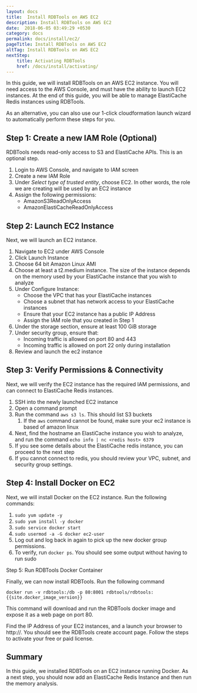 ```yaml
---
layout: docs
title:  Install RDBTools on AWS EC2
description: Install RDBTools on AWS EC2
date:  2018-06-05 03:49:29 +0530
category: docs
permalink: docs/install/ec2/
pageTitle: Install RDBTools on AWS EC2
altTag: Install RDBTools on AWS EC2
nextStep:
    title: Activating RDBTools
    href: /docs/install/activating/
---
```

In this guide, we will install RDBTools on an AWS EC2 instance. You will need access to the AWS Console, and must have the ability to launch EC2 instances. At the end of this guide, you will be able to manage ElastiCache Redis instances using RDBTools.

As an alternative, you can also use our 1-click cloudformation launch wizard to automatically perform these steps for you.

Step 1: Create a new IAM Role (Optional)
--------------

RDBTools needs read-only access to S3 and ElastiCache APIs. This is an optional step.

1. Login to AWS Console, and navigate to IAM screen
1. Create a new IAM Role
1. Under *Select type of trusted entity*, choose EC2. In other words, the role we are creating will be used by an EC2 instance
1. Assign the following permissions:
    * AmazonS3ReadOnlyAccess
    * AmazonElastiCacheReadOnlyAccess

Step 2: Launch EC2 Instance
--------------

Next, we will launch an EC2 instance.

1. Navigate to EC2 under AWS Console
1. Click Launch Instance
1. Choose 64 bit Amazon Linux AMI
1. Choose at least a t2.medium instance. The size of the instance depends on the memory used by your ElastiCache instance that you wish to analyze
1. Under Configure Instance:
   * Choose the VPC that has your ElastiCache instances
   * Choose a subnet that has network access to your ElastiCache instances
   * Ensure that your EC2 instance has a public IP Address
   * Assign the IAM role that you created in Step 1
1. Under the storage section, ensure at least 100 GiB storage
1. Under security group, ensure that:
    * Incoming traffic is allowed on port 80 and 443
    * Incoming traffic is allowed on port 22 only during installation
1. Review and launch the ec2 instance

Step 3: Verify Permissions & Connectivity
----------

Next, we will verify the EC2 instance has the required IAM permissions, and can connect to ElastiCache Redis instances.

1. SSH into the newly launched EC2 instance
1. Open a command prompt
1. Run the command `aws s3 ls`. This should list S3 buckets
    1. If the `aws` command cannot be found, make sure your ec2 instance is based of amazon linux
1. Next, find the hostname an ElastiCache instance you wish to analyze, and run the command `echo info | nc <redis host> 6379`
1. If you see some details about the ElastiCache redis instance, you can proceed to the next step
1. If you cannot connect to redis, you should review your VPC, subnet, and security group settings.

Step 4: Install Docker on EC2
-------

Next, we will install Docker on the EC2 instance. Run the following commands:

1. `sudo yum update -y`
1. `sudo yum install -y docker`
1. `sudo service docker start`
1. `sudo usermod -a -G docker ec2-user`
1. Log out and log back in again to pick up the new docker group permissions.
1. To verify, run `docker ps`. You should see some output without having to run sudo

Step 5: Run RDBTools Docker Container

Finally, we can now install RDBTools. Run the following command

`docker run -v rdbtools:/db -p 80:8001 rdbtools/rdbtools:{{site.docker_image_version}}`

This command will download and run the RDBTools docker image and expose it as a web page on port 80.

Find the IP Address of your EC2 instances, and a launch your browser to http://<EC2 IP Address>. You should see the RDBTools create account page. Follow the steps to activate your free or paid license.

Summary
------
In this guide, we installed RDBTools on an EC2 instance running Docker. As a next step, you should now add an ElastiCache Redis Instance and then run the memory analysis.
